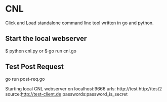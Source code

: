 # CNL
Click and Load standalone command line tool written in go and python.

## Start the local webserver

$ python cnl.py
or
$ go run cnl.go


## Test Post Request

go run post-req.go

Starting local CNL webserver on localhost:9666
urls:
http://test
http://test2
source:http://test-client.de
passwords:password_is_secret
